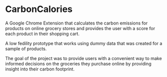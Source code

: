 # CarbonCalories

A Google Chrome Extension that calculates the carbon emissions for products on online grocery stores and provides the user with a score for each product in their shopping cart.

A low fedility prototype that works using dummy data that was created for a sample of products. 

The goal of the project was to provide users with a convenient way to make informed decisions on the groceries they purchase online by providing insight into their carbon footprint.
